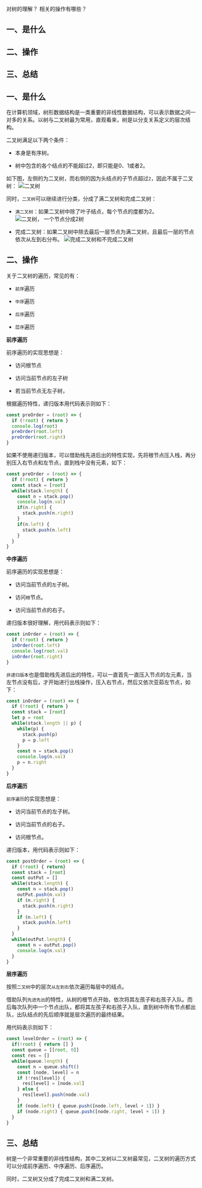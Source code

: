 对树的理解？
相关的操作有哪些？

## 一、是什么
## 二、操作
## 三、总结

## 一、是什么

在计算机领域，树形数据结构是一类重要的非线性数据结构，可以表示数据之间一对多的关系。以树与二叉树最为常用，直观看来，树是以分支关系定义的层次结构。

二叉树满足以下两个条件：

- 本身是有序树。

- 树中包含的各个结点的不能超过2，即只能是0、1或者2。

如下图，左侧的为二叉树，而右侧的因为头结点的子节点超过`2`，因此不属于二叉树：
![二叉树](../images/算法与数据结构/对树的理解和相关的操作有哪些/1.png)

同时，`二叉树`可以继续进行分类，分成了满二叉树和完成二叉树：

- `满二叉树`：如果二叉树中除了叶子结点，每个节点的度都为2。
![二叉树， 一个节点分成2树](../images/算法与数据结构/对树的理解和相关的操作有哪些/2.png)

- 完成二叉树：如果二叉树中除去最后一层节点为满二叉树，且最后一层的节点依次从左到右分布。
![完成二叉树和不完成二叉树](../images/算法与数据结构/对树的理解和相关的操作有哪些/3.png)

## 二、操作

关于二叉树的遍历，常见的有：

- `前序`遍历

- `中序`遍历

- `后序`遍历

- `层序`遍历

**前序遍历**

前序遍历的实现思想是：

- 访问根节点

- 访问当前节点的左子树

- 若当前节点无左子树，

根据遍历特性，递归版本用代码表示则如下：
```js
const preOrder = (root) => {
  if (!root) { return }
  console.log(root)
  preOrder(root.left)
  preOrder(root.right)
}
```
如果不使用递归版本，可以借助栈先进后出的特性实现，先将根节点压入栈，再分别压入右节点和左节点，直到栈中没有元素，如下：
```js
const preOrder = (root) => {
  if (!root) { return }
  const stack = [root]
  while(stack.length) {
    const n = stack.pop()
    console.log(n.val)
    if(n.right) {
      stack.push(n.right)
    }
    if(n.left) {
      stack.push(n.left)
    }
  }
}
```
**中序遍历**

前序遍历的实现思想是：

- 访问当前节点的`左`子树。

- 访问`根`节点。

- 访问当前节点的右子。

递归版本很好理解，用代码表示则如下：
```js
const inOrder = (root) => {
  if (!root) { return }
  inOrder(root.left)
  console.log(root.val)
  inOrder(root.right)
}
```
`非递归版本`也是借助栈先进后出的特性，可以一直首先一直压入节点的左元素，当左节点没有后，才开始进行出栈操作，压入右节点，然后又依次亚茹左节点，如下：
```js
const inOrder = (root) => {
  if (!root) { return }
  const stack = [root]
  let p = root
  while(stack.length || p) {
    while(p) {
      stack.push(p)
      p = p.left
    }
    const n = stack.pop()
    console.log(n.val)
    p = n.right
  }
}
```
**后序遍历**

`前序遍历`的实现思想是：

- 访问当前节点的左子树。

- 访问当前节点的右子。

- 访问根节点。

递归版本，用代码表示则如下：
```js
const postOrder = (root) => {
  if (!root) { return}
  const stack = [root]
  const outPut = []
  while(stack.length) {
    const n = stack.pop()
    outPut.push(n.val)
    if (n.right) {
      stack.push(n.right)
    }
    if (n.left) {
      stack.push(n.left)
    }
  }
  while(outPut.length) {
    const n = outPut.pop()
    console.log(n.val)
  }
}
```

**层序遍历**

按照`二叉树`中的层次`从左到右`依次遍历每层中的结点。

借助队列`先进先出`的特性，从树的根节点开始，依次将其左孩子和右孩子入队。而后每次队列中一个节点出队，都将其左孩子和右孩子入队，直到树中所有节点都出队，出队结点的先后顺序就是层次遍历的最终结果。

用代码表示则如下：
```js
const levelOrder = (root) => {
  if(!root) { return [] }
  const queue = [[root, 0]]
  const res = []
  while(queue.length) {
    const n = queue.shift()
    const [node, level] = n
    if (!res[level]) {
      res[level] = [node.val]
    } else {
      res[level].push(node.val)
    }
    if (node.left) { queue.push([node.left, level + 1]) }
    if (node.right) { queue.push([node.right, level + 1]) }
  }
}
```

## 三、总结

树是一个非常重要的非线性结构，其中二叉树以二叉树最常见，二叉树的遍历方式可以分成前序遍历、中序遍历、后序遍历。

同时，二叉树又分成了完成二叉树和满二叉树。